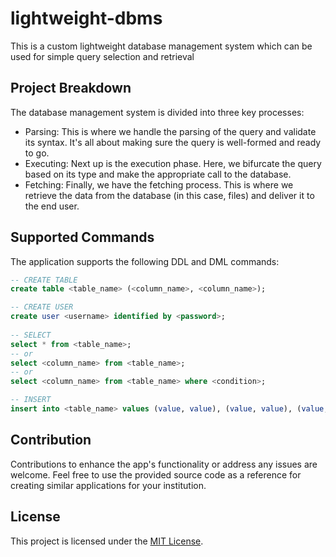 # lightweight-dbms
This is a custom lightweight database management system which can be used for simple query selection and retrieval

## Project Breakdown

The database management system is divided into three key processes:

- Parsing: This is where we handle the parsing of the query and validate its syntax. It's all about making sure the
  query is well-formed and ready to go.
- Executing: Next up is the execution phase. Here, we bifurcate the query based on its type and make the appropriate
  call to the database.
- Fetching: Finally, we have the fetching process. This is where we retrieve the data from the database (in this case,
  files) and deliver it to the end user.

## Supported Commands

The application supports the following DDL and DML commands:
```sql
-- CREATE TABLE
create table <table_name> (<column_name>, <column_name>);

-- CREATE USER
create user <username> identified by <password>;
       
-- SELECT 
select * from <table_name>;
-- or 
select <column_name> from <table_name>; 
-- or 
select <column_name> from <table_name> where <condition>;

-- INSERT
insert into <table_name> values (value, value), (value, value), (value, value);

```

## Contribution

Contributions to enhance the app's functionality or address any issues are welcome. Feel free to use the provided source code as a reference for creating similar applications for your institution.

## License

This project is licensed under the [MIT License](LICENSE).
